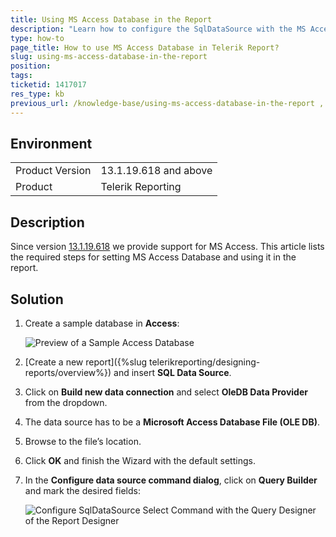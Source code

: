 ```yaml
---
title: Using MS Access Database in the Report
description: "Learn how to configure the SqlDataSource with the MS Access database and use it in your Telerik reports."
type: how-to
page_title: How to use MS Access Database in Telerik Report?
slug: using-ms-access-database-in-the-report
position: 
tags: 
ticketid: 1417017
res_type: kb
previous_url: /knowledge-base/using-ms-access-database-in-the-report , /knowledge-base/using-ms-access-database-in-the-report%20
---
```


## Environment
<table>
	<tbody>
		<tr>
			<td>Product Version</td>
			<td>13.1.19.618 and above</td>
		</tr>
		<tr>
			<td>Product</td>
			<td>Telerik Reporting</td>
		</tr>
	</tbody>
</table>

## Description

Since version [13.1.19.618](https://www.telerik.com/support/whats-new/reporting/release-history/progress-telerik-reporting-r2-2019-sp1-13-1-19-618) we provide support for MS Access.
This article lists the required steps for setting MS Access Database and using it in the report.

## Solution

1. Create a sample database in **Access**:

	![Preview of a Sample Access Database](resources/AccessDB.PNG)

2. [Create a new report]({%slug telerikreporting/designing-reports/overview%}) and insert **SQL Data Source**.
3. Click on **Build new data connection** and select **OleDB Data Provider** from the dropdown.
4. The data source has to be a **Microsoft Access Database File (OLE DB)**.
5. Browse to the file’s location.
6. Click **OK** and finish the Wizard with the default settings.
7. In the **Configure data source command dialog**, click on **Query Builder** and mark the desired fields:

	![Configure SqlDataSource Select Command with the Query Designer of the Report Designer](resources/configure-data-source.png)
